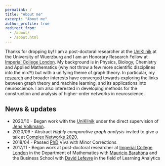 ```yaml
---
permalink: /
title: "About me"
excerpt: "About me"
author_profile: true
redirect_from: 
  - /about/
  - /about.html
---
```


Thanks for dropping by! I am a post-doctoral researcher at the [UniKlinik](https://www.ukw.de/startseite/) at the University of Wuerzburg and I am an Honorary Research Fellow at [Imperial College London](https://www.imperial.ac.uk/). My background is in Physics, Biology, Chemistry and Applied Mathematics (why not throw a few more scientific disciplines into the mix?!) but with a unifying theme of graph theory. In particular, my [research](research) and broader interests have converged towards exploring the links between graph theory and machine learning, and its applications into neuroscience. I am also interested in developing methods for the construction and analysis of higher-order networks in neuroscience.



## News & updates


* 2020/10 - Began work with the [UniKlinik](https://www.ukw.de/startseite/) under the direct supervision of [Jens Volkmann](https://scholar.google.de/citations?user=GMAaL6UAAAAJ&hl=en).
* 2020/09 - Abstract <i> Highly comparative graph analysis</i> invited to give a talk at [Complex Networks 2020](https://complexnetworks.org/).
* 2018/04 - Passed [PhD](https://spiral.imperial.ac.uk/handle/10044/1/68684) Viva with Minor Corrections.
* 2017/11 - Began work at post-doctoral researcher at [Imperial College London](https://www.imperial.ac.uk/) in the Department of Mathematics with [Mauricio Barahona](https://scholar.google.com/citations?user=weulBoAAAAAJ&hl=en) and the Business School with [David Lefevre](https://www.imperial.ac.uk/people/david.lefevre) in the field of Learning Analytics


